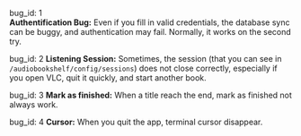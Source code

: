bug_id: 1  
**Authentification Bug:** Even if you fill in valid credentials, the database sync can be buggy, and authentication may fail. Normally, it works on the second try.

bug_id: 2
**Listening Session:** 
Sometimes, the session (that you can see in `/audiobookshelf/config/sessions`) does not close correctly, especially if you open VLC, quit it quickly, and start another book.  

bug_id: 3
**Mark as finished:** 
When a title reach the end, mark as finished not always work.

bug_id: 4
**Cursor:** 
When you quit the app, terminal cursor disappear.
